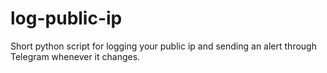 # log-public-ip

Short python script for logging your public ip and sending an alert through Telegram whenever it changes.
